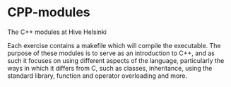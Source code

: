# CPP-modules
The C++ modules at Hive Helsinki

Each exercise contains a makefile which will compile the executable. The purpose of these modules
is to serve as an introduction to C++, and as such it focuses on using different aspects of the language,
particularly the ways in which it differs from C, such as classes, inheritance, using the standard library,
function and operator overloading and more.
